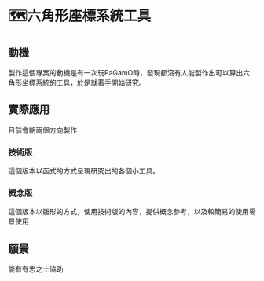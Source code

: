 # 🗺️六角形座標系統工具
## 動機
製作這個專案的動機是有一次玩PaGamO時，發現都沒有人能製作出可以算出六角形坐標系統的工具，於是就著手開始研究。
## 實際應用
目前會朝兩個方向製作
### 技術版
這個版本以函式的方式呈現研究出的各個小工具。
### 概念版
這個版本以雛形的方式，使用技術版的內容，提供概念參考，以及較簡易的使用場景使用
## 願景
能有有志之士協助
